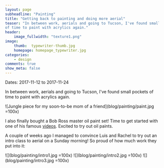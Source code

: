 ```yaml
---
layout: page
subheadline: "Painting"
title: "Getting back to painting and doing more aerial"
teaser: "In between work, aerials and going to Tucson, I've found small pockets 
of time to paint with acrylics again."
header:
    image_fullwidth: "texture1.png"
image:
    thumb:  typewriter-thumb.jpg
    homepage: homepage_typewriter.jpg
categories:
    - design
comments: true
show_meta: false
---
```



Dates: 2017-11-12 to 2017-11-24

In between work, aerials and going to Tucson, I've found small pockets 
of time to paint with acrylics again.

![Jungle piece for my soon-to-be mom of a friend](blog/painting/paint.jpg =100x)

I also finally bought a Bob Ross master oil paint set! Time to get started with 
one of his famous [videos](https://www.youtube.com/watch?v=lLWEXRAnQd0). 
Excited to try out oil paints.

A couple of weeks ago I managed to convince Luis and Rachel to try out an 
intro class to aerial on a Sunday morning! So proud 
of how much work they put into it:

![](blog/painting/intro1.jpg =100x)
![](blog/painting/intro2.jpg =100x)
![](blog/painting/intro3.jpg =100x)



